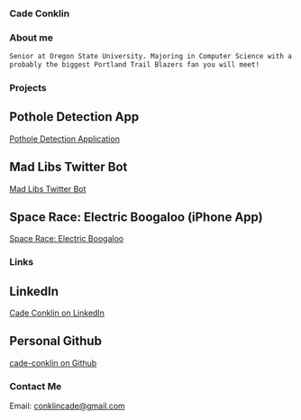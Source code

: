 ### Cade Conklin


### About me

```markdown
Senior at Oregon State University. Majoring in Computer Science with a Minor in Business Entrepreneurship. My favorite aspect of Software Engineering is the \n  learning that extends beyond a job. Having the ability to deliver well-tested products to customers and pursue interesting projects outside of work is what makes\n  SWE unique. Using Natural Langauge Processing and Regular Expressions, I created a Twitter Bot that turned tweets into Madlibs. Outside of work, I am \n
probably the biggest Portland Trail Blazers fan you will meet! 

```


### Projects
## Pothole Detection App
[Pothole Detection Application](https://github.com/cade-conklin/Pothole-Detection)

## Mad Libs Twitter Bot
[Mad Libs Twitter Bot](https://github.com/cade-conklin/mad-libs-twitter)

## Space Race: Electric Boogaloo (iPhone App)
[Space Race: Electric Boogaloo](https://github.com/conklica/SpaceRace)

### Links
## LinkedIn
[Cade Conklin on LinkedIn](https://www.linkedin.com/in/cade-conklin-b84000152/)

## Personal Github
[cade-conklin on Github](https://github.com/cade-conklin)

### Contact Me
Email: conklincade@gmail.com
